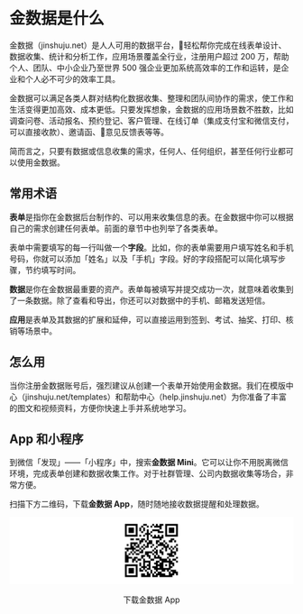 # 金数据是什么

金数据（jinshuju.net）是人人可用的数据平台，轻松帮你完成在线表单设计、数据收集、统计和分析工作，应用场景覆盖全行业，注册用户超过 200 万，帮助个人、团队、中小企业乃至世界 500 强企业更加系统高效率的工作和运转，是企业和个人必不可少的效率工具。

金数据可以满足各类人群对结构化数据收集、整理和团队间协作的需求，使工作和生活变得更加高效、成本更低。只要发挥想象，金数据的应用场景数不胜数，比如调查问卷、活动报名、预约登记、客户管理、在线订单（集成支付宝和微信支付，可以直接收款）、邀请函、意见反馈表等等。

简而言之，只要有数据或信息收集的需求，任何人、任何组织，甚至任何行业都可以使用金数据。

## 常用术语

**表单**是指你在金数据后台制作的、可以用来收集信息的表。在金数据中你可以根据自己的需求创建任何表单。前面的章节中也列举了各类表单。

表单中需要填写的每一行叫做一个**字段**。比如，你的表单需要用户填写姓名和手机号码，你就可以添加「姓名」以及「手机」字段。好的字段搭配可以简化填写步骤，节约填写时间。

**数据**是你在金数据最重要的资产。表单每被填写并提交成功一次，就意味着收集到了一条数据。除了查看和导出，你还可以对数据中的手机、邮箱发送短信。

**应用**是表单及其数据的扩展和延伸，可以直接运用到签到、考试、抽奖、打印、核销等场景中。

## 怎么用

当你注册金数据账号后，强烈建议从创建一个表单开始使用金数据。我们在模版中心（jinshuju.net/templates）和帮助中心（help.jinshuju.net）为你准备了丰富的图文和视频资料，方便你快速上手并系统地学习。

## App 和小程序

到微信「发现」——「小程序」中，搜索**金数据 Mini**。它可以让你不用脱离微信环境，完成表单创建和数据收集工作。对于社群管理、公司内数据收集等场合，非常方便。

扫描下方二维码，下载**金数据 App**，随时随地接收数据提醒和处理数据。

![](/assets/附录-下载金数据app.png)
<center>下载金数据 App</center>
